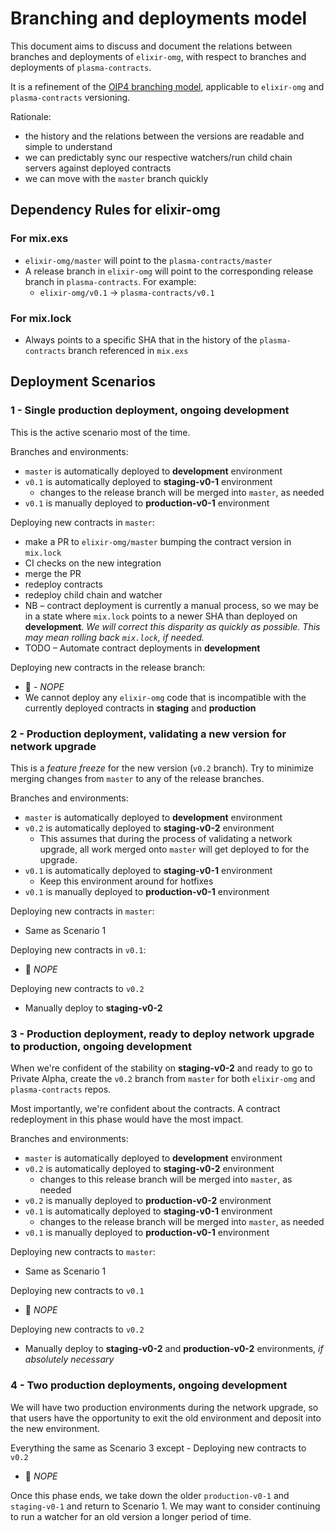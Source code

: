 # Branching and deployments model

This document aims to discuss and document the relations between branches and deployments of `elixir-omg`, with respect to branches and deployments of `plasma-contracts`.

It is a refinement of the [OIP4 branching model](https://github.com/omgnetwork/OIP/blob/master/0004-ewallet-release-and-versioning.md), applicable to `elixir-omg` and `plasma-contracts` versioning.

Rationale:
- the history and the relations between the versions are readable and simple to understand
- we can predictably sync our respective watchers/run child chain servers against deployed contracts
- we can move with the `master` branch quickly


## Dependency Rules for elixir-omg

### For mix.exs
- `elixir-omg/master` will point to the `plasma-contracts/master`
- A release branch in `elixir-omg` will point to the corresponding release branch in `plasma-contracts`. For example:
  - `elixir-omg/v0.1` -> `plasma-contracts/v0.1`

### For mix.lock
- Always points to a specific SHA that in the history of the `plasma-contracts` branch referenced in `mix.exs`


## Deployment Scenarios

### 1 - Single production deployment, ongoing development

This is the active scenario most of the time.

Branches and environments:
- `master` is automatically deployed to **development** environment
- `v0.1` is automatically deployed to **staging-v0-1** environment
  - changes to the release branch will be merged into `master`, as needed
- `v0.1` is manually deployed to **production-v0-1** environment

Deploying new contracts in `master`:
- make a PR to `elixir-omg/master` bumping the contract version in `mix.lock`
- CI checks on the new integration
- merge the PR
- redeploy contracts
- redeploy child chain and watcher
- NB – contract deployment is currently a manual process, so we may be in a state where `mix.lock` points to a newer SHA than deployed on **development**. _We will correct this disparity as quickly as possible. This may mean rolling back `mix.lock`, if needed._
- TODO – Automate contract deployments in **development**

Deploying new contracts in the release branch:
- :stop_sign: - _NOPE_
- We cannot deploy any `elixir-omg` code that is incompatible with the currently deployed contracts in **staging** and **production**

### 2 - Production deployment, validating a new version for network upgrade

This is a _feature freeze_ for the new version (`v0.2` branch). Try to minimize merging changes from `master` to any of the release branches.

Branches and environments:
- `master` is automatically deployed to **development** environment
- `v0.2` is automatically deployed to **staging-v0-2** environment
  - This assumes that during the process of validating a network upgrade, all work merged onto `master` will get deployed to for the upgrade.
- `v0.1` is automatically deployed to **staging-v0-1** environment
  - Keep this environment around for hotfixes
- `v0.1` is manually deployed to **production-v0-1** environment

Deploying new contracts in `master`:
- Same as Scenario 1

Deploying new contracts in `v0.1`:
- :stop_sign: _NOPE_

Deploying new contracts to `v0.2`
- Manually deploy to **staging-v0-2**

### 3 - Production deployment, ready to deploy network upgrade to production, ongoing development

When we're confident of the stability on **staging-v0-2** and ready to go to Private Alpha, create the `v0.2` branch from `master` for both `elixir-omg` and `plasma-contracts` repos.

Most importantly, we're confident about the contracts. A contract redeployment in this phase would have the most impact.

Branches and environments:
- `master` is automatically deployed to **development** environment
- `v0.2` is automatically deployed to **staging-v0-2** environment
  - changes to this release branch will be merged into `master`, as needed
- `v0.2` is manually deployed to **production-v0-2** environment
- `v0.1` is automatically deployed to **staging-v0-1** environment
  - changes to the release branch will be merged into `master`, as needed
- `v0.1` is manually deployed to **production-v0-1** environment

Deploying new contracts to `master`:
- Same as Scenario 1

Deploying new contracts to `v0.1`
- :stop_sign: _NOPE_

Deploying new contracts to `v0.2`
- Manually deploy to **staging-v0-2** and **production-v0-2** environments, _if absolutely necessary_

### 4 - Two production deployments, ongoing development

We will have two production environments during the network upgrade, so that users have the opportunity to exit the old environment and deposit into the new environment.

Everything the same as Scenario 3 except - Deploying new contracts to `v0.2`
- :stop_sign: _NOPE_

Once this phase ends, we take down the older `production-v0-1` and `staging-v0-1` and return to Scenario 1. We may want to consider continuing to run a watcher for an old version a longer period of time.
